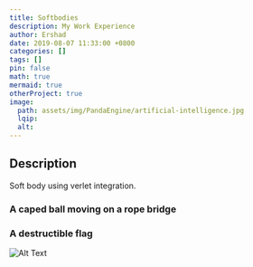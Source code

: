 ```yaml
---
title: Softbodies
description: My Work Experience
author: Ershad
date: 2019-08-07 11:33:00 +0800
categories: []
tags: []
pin: false
math: true
mermaid: true
otherProject: true
image:
  path: assets/img/PandaEngine/artificial-intelligence.jpg
  lqip:
  alt: 
---
```


## Description

Soft body using verlet integration.

### A caped ball moving on a rope bridge


### A destructible flag

![Alt Text](assets/img/PandaEngine/ai1.gif)

